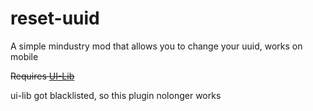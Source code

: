 # reset-uuid
A simple mindustry mod that allows you to change your uuid, works on mobile

~~Requires [UI-Lib](https://github.com/DeltaNedas/ui-lib)~~

ui-lib got blacklisted, so this plugin nolonger works
